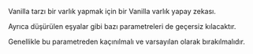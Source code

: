 Vanilla tarzı bir varlık yapmak için bir Vanilla varlık yapay zekası.

Ayrıca düşürülen eşyalar gibi bazı parametreleri de geçersiz kılacaktır.

Genellikle bu parametreden kaçınılmalı ve varsayılan olarak bırakılmalıdır.